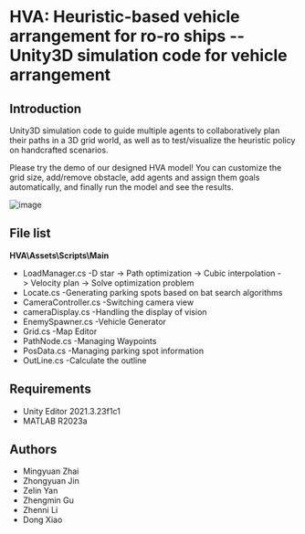 # HVA: Heuristic-based vehicle arrangement for ro-ro ships -- Unity3D simulation code for  vehicle arrangement
## Introduction
Unity3D simulation code to guide multiple agents to collaboratively plan their paths in a 3D grid world, as well as to test/visualize the heuristic policy on handcrafted scenarios.

Please try the demo of our designed HVA model! You can customize the grid size, add/remove obstacle, add agents and assign them goals automatically, and finally run the model and see the results.

![image](https://github.com/user-attachments/assets/9f78161f-648e-4b03-a8c1-0e51b7088a8d)

## File list
**HVA\Assets\Scripts\Main**
- LoadManager.cs -D star -> Path optimization -> Cubic interpolation -> Velocity plan -> Solve optimization problem 
- Locate.cs -Generating parking spots based on bat search algorithms
- CameraController.cs -Switching camera view
- cameraDisplay.cs -Handling the display of vision
- EnemySpawner.cs -Vehicle Generator
- Grid.cs -Map Editor
- PathNode.cs -Managing Waypoints
- PosData.cs -Managing parking spot information
- OutLine.cs -Calculate the outline
## Requirements
- Unity Editor 2021.3.23f1c1
- MATLAB R2023a
## Authors
- Mingyuan Zhai
- Zhongyuan Jin
- Zelin Yan
- Zhengmin Gu
- Zhenni Li
- Dong Xiao
